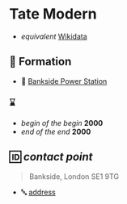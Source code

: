 # Tate Modern

* _equivalent_ [Wikidata](http://www.wikidata.org/entity/Q193375)



## 🤝 Formation

* 📍 [Bankside Power Station](http://www.wikidata.org/entity/Q806832)

### ⌛

* _begin of the begin_ **2000**
* _end of the end_ **2000**



## 🆔 _contact point_

> Bankside, London SE1 9TG

* 🔤 [address](http://vocab.getty.edu/aat/300435687)
